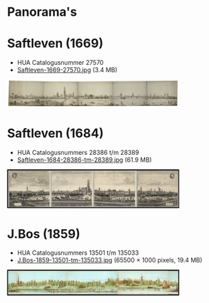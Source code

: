 # Panorama's

# Saftleven (1669)
* HUA Catalogusnummer 27570
* [Saftleven-1669-27570.jpg](Saftleven-1669-27570.jpg) (3.4 MB)

<img src="thumbs/J.Bos-1859.jpg" width="400">

# Saftleven (1684)
* HUA Catalogusnummers 28386 t/m 28389
* [Saftleven-1684-28386-tm-28389.jpg](Saftleven-1684-28386-tm-28389.jpg) (61.9 MB)

<img src="thumbs/Saftleven-1684.jpg" width="400">

# J.Bos (1859)
* HUA Catalogusnummers 13501 t/m 135033
* [J.Bos-1859-13501-tm-135033.jpg](J.Bos-1859-13501-tm-135033.jpg) (65500 × 1000 pixels, 19.4 MB)

<img src="thumbs/Saftleven-1669.jpg" width="400">
